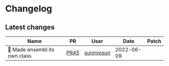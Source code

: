 # Changelog

## Latest changes

<!-- prettier-ignore -->
Name | PR | User | Date | Patch
--- | --- | --- | --- | ---
🎨 Made ensembl its own class | [PR45](https://github.com/laminlabs/bionty/pull/45) | [sunnyosun](https://github.com/sunnyosun) | 2022-06-09 |
